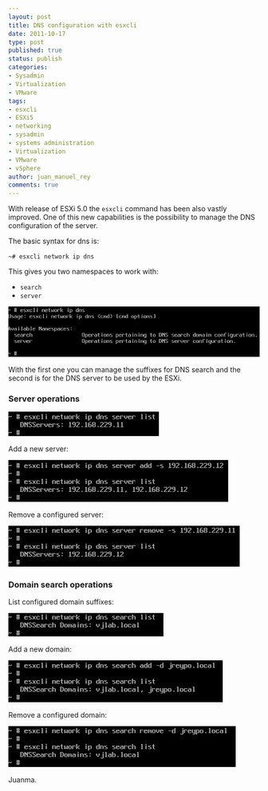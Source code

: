 ```yaml
---
layout: post
title: DNS configuration with esxcli
date: 2011-10-17
type: post
published: true
status: publish
categories:
- Sysadmin
- Virtualization
- VMware
tags:
- esxcli
- ESXi5
- networking
- sysadmin
- systems administration
- Virtualization
- VMware
- vSphere
author: juan_manuel_rey
comments: true
---
```


With release of ESXi 5.0 the `esxcli` command has been also vastly improved. One of this new capabilities is the possibility to manage the DNS configuration of the server.

The basic syntax for dns is:

```
~# esxcli network ip dns
```

This gives you two namespaces to work with:

-   `search`
-   `server`

[![](/images/esxcli_dns1.png)]({{site.url}}/images/esxcli_dns1.png)

With the first one you can manage the suffixes for DNS search and the second is for the DNS server to be used by the ESXi.

### Server operations

[![](/images/image.png)]({{site.url}}/images/image.png)

Add a new server:

[![](/images/image1.png)]({{site.url}}/images/image1.png)

Remove a configured server:

[![](/images/image2.png)]({{site.url}}/images/image2.png)

### Domain search operations

List configured domain suffixes:

[![](/images/image3.png)]({{site.url}}/images/image3.png)

Add a new domain:

[![](/images/image4.png)]({{site.url}}/images/image4.png)

Remove a configured domain:

[![](/images/image5.png)]({{site.url}}/images/image5.png)

Juanma.
